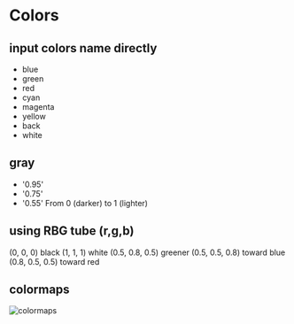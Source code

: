 # Colors
## input colors name directly
- blue
- green
- red
- cyan
- magenta
- yellow
- back
- white

## gray 
- '0.95' 
- '0.75'
- '0.55' 
From 0 (darker) to 1 (lighter)

## using RBG tube (r,g,b)
(0, 0, 0) black
(1, 1, 1) white
(0.5, 0.8, 0.5) greener
(0.5, 0.5, 0.8) toward blue
(0.8, 0.5, 0.5) toward red

## colormaps
![colormaps]()
